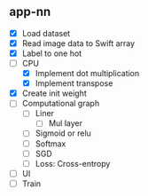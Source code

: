 ## app-nn

- [x] Load dataset
- [x] Read image data to Swift array
- [x] Label to one hot
- [ ] CPU
  - [x] Implement dot multiplication
  - [x] Implement transpose
- [x] Create init weight
- [ ] Computational graph
  - [ ] Liner
    - [ ] Mul layer
  - [ ] Sigmoid or relu
  - [ ] Softmax
  - [ ] SGD
  - [ ] Loss: Cross-entropy
- [ ] UI
- [ ] Train
